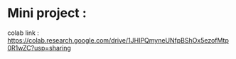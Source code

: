 # Mini project :

colab link : https://colab.research.google.com/drive/1JHIPQmyneUNfpBShOx5ezofMtp0R1wZC?usp=sharing

